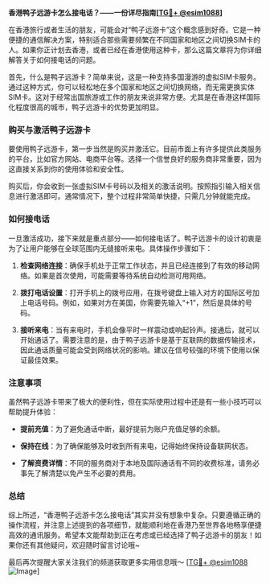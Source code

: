 **香港鸭子远游卡怎么接电话？——一份详尽指南[[TG💪+ @esim1088](https://t.me/s/esim1088)]**

在香港旅行或者生活的朋友，可能会对“鸭子远游卡”这个概念感到好奇。它是一种便捷的通信解决方案，特别适合那些需要频繁在不同国家和地区之间切换SIM卡的人。如果你正计划去香港，或者已经在香港使用这种卡，那么这篇文章将为你详细解答关于如何接电话的问题。

首先，什么是鸭子远游卡？简单来说，这是一种支持多国漫游的虚拟SIM卡服务。通过这种方式，你可以轻松地在多个国家和地区之间切换网络，而无需更换实体SIM卡。这对于经常出国旅游或工作的朋友来说非常方便。尤其是在香港这样国际化程度很高的城市，鸭子远游卡的优势更加明显。

### **购买与激活鸭子远游卡**

要使用鸭子远游卡，第一步当然是购买并激活它。目前市面上有许多提供此类服务的平台，比如官方网站、电商平台等。选择一个信誉良好的服务商非常重要，因为这直接关系到你的使用体验和安全性。

购买后，你会收到一张虚拟SIM卡号码以及相关的激活说明。按照指引输入相关信息进行激活即可。通常情况下，整个过程非常简单快捷，只需几分钟就能完成。

### **如何接电话**

一旦激活成功，接下来就是重点部分——如何接电话了。鸭子远游卡的设计初衷是为了让用户能够在全球范围内无缝接听来电。具体操作步骤如下：

1. **检查网络连接**：确保手机处于正常工作状态，并且已经连接到了有效的移动网络。如果是首次使用，可能需要等待系统自动检测可用网络。
   
2. **拨打电话设置**：打开手机上的拨号应用，在拨号键盘上输入对方的国际区号加上电话号码。例如，如果对方在美国，你需要先输入“+1”，然后是具体的号码。

3. **接听来电**：当有来电时，手机会像平时一样震动或响起铃声。接通后，就可以开始通话了。需要注意的是，由于鸭子远游卡是基于互联网的数据传输技术，因此通话质量可能会受到网络状况的影响。建议在信号较强的环境下使用以保证最佳效果。

### **注意事项**

虽然鸭子远游卡带来了极大的便利性，但在实际使用过程中还是有一些小技巧可以帮助提升体验：

- **提前充值**：为了避免通话中断，最好提前为账户充值足够的余额。
  
- **保持在线**：为了确保能够及时收到所有来电，记得始终保持设备联网状态。
  
- **了解资费详情**：不同的服务商对于本地及国际通话有不同的收费标准，请务必事先了解清楚以免产生不必要的费用。

### **总结**

综上所述，“香港鸭子远游卡怎么接电话”其实并没有想象中复杂。只要遵循正确的操作流程，并注意上述提到的各项细节，就能顺利地在香港乃至世界各地畅享便捷高效的通讯服务。希望本文能帮助到正在考虑或已经选择了鸭子远游卡的朋友！如果你还有其他疑问，欢迎随时留言讨论哦~

最后再次提醒大家关注我们的频道获取更多实用信息哦～ [[TG💪+ @esim1088](https://t.me/s/esim1088) ![Image](https://i.postimg.cc/4NQfJmqS/Snipaste-2025-05-13-00-14-12.png)]